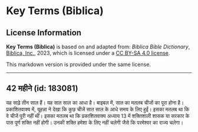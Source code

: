 # Key Terms (Biblica)

## License Information

**Key Terms (Biblica)** is based on and adapted from: _Biblica Bible Dictionary_, [Biblica, Inc.](https://www.biblica.com/), 2023, which is licensed under a [CC BY-SA 4.0 license](https://creativecommons.org/licenses/by-sa/4.0/legalcode.en).

This markdown version is provided under the same license.



--------------------------------

## 42 महीने (id: 183081)

यह साढ़े तीन साल हैं। यह सात साल का आधा है। बाइबल में, सात का मतलब चीजों का पूरा होना है। प्रकाशितवाक्य में, यूहन्ना ने देखा कि कुछ चीजें सात साल के आधे समय के लिए हुईं। इसका मतलब था कि वे चीजें पूरी नहीं थीं। इसका मतलब था कि प्रकाशितवाक्य अध्याय 13 में शक्तिशाली शासक या सरकार के पास पूर्ण शक्ति नहीं होगी। उनकी शक्ति हमेशा के लिए नहीं चलेगी जैसे कि परमेश्वर का राज्य चलेगा।


